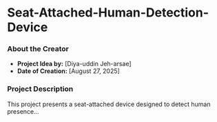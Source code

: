 # Seat-Attached-Human-Detection-Device

### About the Creator
* **Project Idea by:** [Diya-uddin Jeh-arsae]
* **Date of Creation:** [August 27, 2025]

### Project Description
This project presents a seat-attached device designed to detect human presence...

